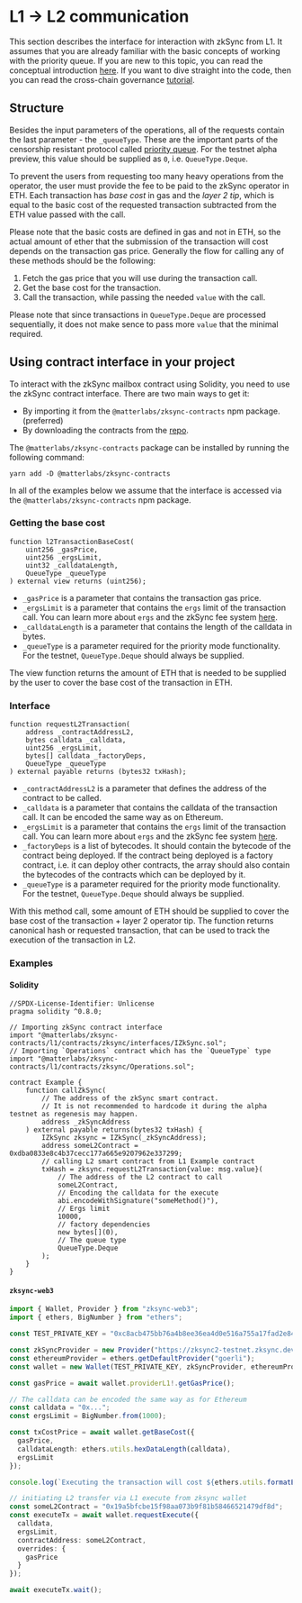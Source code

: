 # L1 -> L2 communication

This section describes the interface for interaction with zkSync from L1. It assumes that you are already familiar with the basic concepts of working with the priority queue. If you are new to this topic, you can read the conceptual introduction [here](../zksync-v2/l1-l2-interop.md). If you want to dive straight into the code, then you can read the cross-chain governance [tutorial](./cross-chain-tutorial.md).

## Structure

Besides the input parameters of the operations, all of the requests contain the last parameter - the `_queueType`. These are the important parts of the censorship resistant protocol called [priority queue](../zksync-v2/l1-l2-interop.md#priority-queue). For the testnet alpha preview, this value should be supplied as `0`, i.e. `QueueType.Deque`.

To prevent the users from requesting too many heavy operations from the operator, the user must provide the fee to be paid to the zkSync operator in ETH. Each transaction has _base cost_ in gas and the _layer 2 tip_, which is equal to the basic cost of the requested transaction subtracted from the ETH value passed with the call.

Please note that the basic costs are defined in gas and not in ETH, so the actual amount of ether that the submission of the transaction will cost depends on the transaction gas price. Generally the flow for calling any of these methods should be the following:

1. Fetch the gas price that you will use during the transaction call.
2. Get the base cost for the transaction.
3. Call the transaction, while passing the needed `value` with the call.

Please note that since transactions in `QueueType.Deque` are processed sequentially, it does not make sence to pass more `value` that the minimal required.

## Using contract interface in your project

To interact with the zkSync mailbox contract using Solidity, you need to use the zkSync contract interface. There are two main ways to get it:

- By importing it from the `@matterlabs/zksync-contracts` npm package. (preferred)
- By downloading the contracts from the [repo](https://github.com/matter-labs/v2-testnet-contracts).

The `@matterlabs/zksync-contracts` package can be installed by running the following command:

```
yarn add -D @matterlabs/zksync-contracts
```

In all of the examples below we assume that the interface is accessed via the `@matterlabs/zksync-contracts` npm package.

### Getting the base cost

```solidity
function l2TransactionBaseCost(
    uint256 _gasPrice,
    uint256 _ergsLimit,
    uint32 _calldataLength,
    QueueType _queueType
) external view returns (uint256);
```

- `_gasPrice` is a parameter that contains the transaction gas price.
- `_ergsLimit` is a parameter that contains the `ergs` limit of the transaction call. You can learn more about `ergs` and the zkSync fee system [here](../zksync-v2/fee-model).
- `_calldataLength` is a parameter that contains the length of the calldata in bytes.
- `_queueType` is a parameter required for the priority mode functionality. For the testnet, `QueueType.Deque` should always be supplied.

The view function returns the amount of ETH that is needed to be supplied by the user to cover the base cost of the transaction in ETH.

### Interface

```solidity
function requestL2Transaction(
    address _contractAddressL2,
    bytes calldata _calldata,
    uint256 _ergsLimit,
    bytes[] calldata _factoryDeps,
    QueueType _queueType
) external payable returns (bytes32 txHash);
```

- `_contractAddressL2` is a parameter that defines the address of the contract to be called.
- `_calldata` is a parameter that contains the calldata of the transaction call. It can be encoded the same way as on Ethereum.
- `_ergsLimit` is a parameter that contains the `ergs` limit of the transaction call. You can learn more about `ergs` and the zkSync fee system [here](../zksync-v2/fee-model).
- `_factoryDeps` is a list of bytecodes. It should contain the bytecode of the contract being deployed. If the contract being deployed is a factory contract, i.e. it can deploy other contracts, the array should also contain the bytecodes of the contracts which can be deployed by it.
- `_queueType` is a parameter required for the priority mode functionality. For the testnet, `QueueType.Deque` should always be supplied.

With this method call, some amount of ETH should be supplied to cover the base cost of the transaction + layer 2 operator tip. The function returns canonical hash or requested 
transaction, that can be used to track the execution of the transaction in L2.

### Examples

#### Solidity

```solidity
//SPDX-License-Identifier: Unlicense
pragma solidity ^0.8.0;

// Importing zkSync contract interface
import "@matterlabs/zksync-contracts/l1/contracts/zksync/interfaces/IZkSync.sol";
// Importing `Operations` contract which has the `QueueType` type
import "@matterlabs/zksync-contracts/l1/contracts/zksync/Operations.sol";

contract Example {
    function callZkSync(
        // The address of the zkSync smart contract.
        // It is not recommended to hardcode it during the alpha testnet as regenesis may happen.
        address _zkSyncAddress
    ) external payable returns(bytes32 txHash) {
        IZkSync zksync = IZkSync(_zkSyncAddress);
        address someL2Contract = 0xdba0833e8c4b37cecc177a665e9207962e337299;
        // calling L2 smart contract from L1 Example contract
        txHash = zksync.requestL2Transaction{value: msg.value}(
            // The address of the L2 contract to call
            someL2Contract,
            // Encoding the calldata for the execute
            abi.encodeWithSignature("someMethod()"),
            // Ergs limit
            10000,
            // factory dependencies
            new bytes[](0),
            // The queue type
            QueueType.Deque
        );
    }
}
```

#### `zksync-web3`

```ts
import { Wallet, Provider } from "zksync-web3";
import { ethers, BigNumber } from "ethers";

const TEST_PRIVATE_KEY = "0xc8acb475bb76a4b8ee36ea4d0e516a755a17fad2e84427d5559b37b544d9ba5a";

const zkSyncProvider = new Provider("https://zksync2-testnet.zksync.dev");
const ethereumProvider = ethers.getDefaultProvider("goerli");
const wallet = new Wallet(TEST_PRIVATE_KEY, zkSyncProvider, ethereumProvider);

const gasPrice = await wallet.providerL1!.getGasPrice();

// The calldata can be encoded the same way as for Ethereum
const calldata = "0x...";
const ergsLimit = BigNumber.from(1000);

const txCostPrice = await wallet.getBaseCost({
  gasPrice,
  calldataLength: ethers.utils.hexDataLength(calldata),
  ergsLimit
});

console.log(`Executing the transaction will cost ${ethers.utils.formatEther(txCostPrice)} ETH`);

// initiating L2 transfer via L1 execute from zksync wallet
const someL2Contract = "0x19a5bfcbe15f98aa073b9f81b58466521479df8d";
const executeTx = await wallet.requestExecute({
  calldata,
  ergsLimit,
  contractAddress: someL2Contract,
  overrides: {
    gasPrice
  }
});

await executeTx.wait();
```

